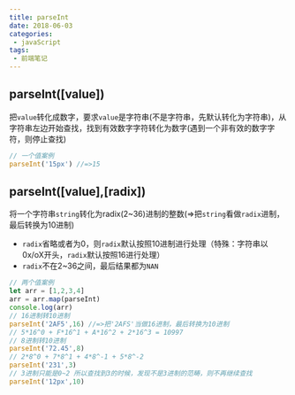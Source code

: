 ```yaml
---
title: parseInt
date: 2018-06-03
categories:
 - javaScript
tags:
 - 前端笔记
---
```

## parseInt([value]) 
把`value`转化成数字，要求`value`是字符串(不是字符串，先默认转化为字符串)，从字符串左边开始查找，找到有效数字字符转化为数字(遇到一个非有效的数字字符，则停止查找)
``` js script
// 一个值案例 
parseInt('15px') //=>15
```
## parseInt([value],[radix]) 
将一个字符串`string`转化为radix(2~36)进制的整数(=>把`string`看做`radix`进制，最后转换为10进制)
- `radix`省略或者为0，则`radix`默认按照10进制进行处理（特殊：字符串以0x/oX开头，`radix`默认按照16进行处理）
- `radix`不在2~36之间，最后结果都为`NAN`

``` js script
// 两个值案例
let arr = [1,2,3,4]
arr = arr.map(parseInt)
console.log(arr)
// 16进制转10进制 
parseInt('2AF5',16) //=>把'2AFS'当做16进制，最后转换为10进制
// 5*16^0 + F*16^1 + A*16^2 + 2*16^3 = 10997
// 8进制转10进制
parseInt('72.45',8)
// 2*8^0 + 7*8^1 + 4*8^-1 + 5*8^-2
parseInt('231',3)
// 3进制只能是0~2 所以查找到3的时候，发现不是3进制的范畴，则不再继续查找
parseInt('12px',10)
```
